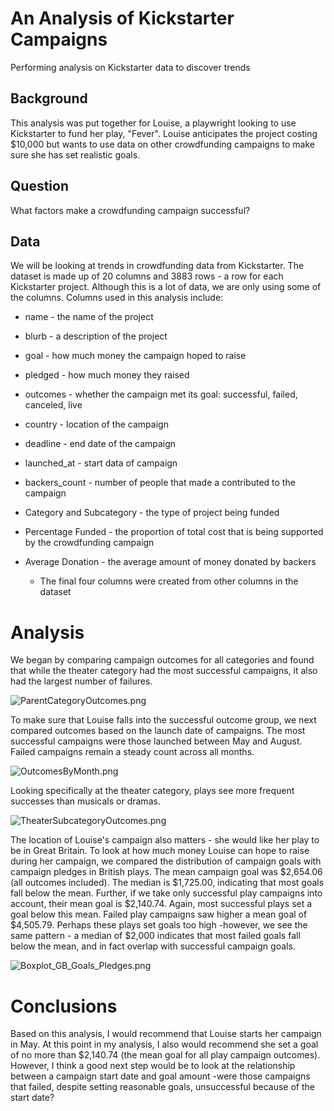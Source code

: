 # An Analysis of Kickstarter Campaigns 
Performing analysis on Kickstarter data to discover trends

## Background
This analysis was put together for Louise, a playwright looking to use Kickstarter to fund her play, "Fever". Louise anticipates the project costing $10,000 but wants to use data on other crowdfunding campaigns to make sure she has set realistic goals. 

## Question
What factors make a crowdfunding campaign successful?

## Data
We will be looking at trends in crowdfunding data from Kickstarter. The dataset is made up of 20 columns and 3883 rows - a row for each Kickstarter project. Although this is a lot of data, we are only using some of the columns. Columns used in this analysis include:
* name - the name of the project
* blurb - a description of the project
* goal - how much money the campaign hoped to raise
* pledged - how much money they raised
* outcomes - whether the campaign met its goal: successful, failed, canceled, live
* country - location of the campaign
* deadline - end date of the campaign
* launched_at - start data of campaign
* backers_count - number of people that made a contributed to the campaign
* Category and Subcategory - the type of project being funded
* Percentage Funded - the proportion of total cost that is being supported by the crowdfunding campaign
* Average Donation - the average amount of money donated by backers
    
    * The final four columns were created from other columns in the dataset

# Analysis
We began by comparing campaign outcomes for all categories and found that while the theater category had the most successful campaigns, it also had the largest number of failures. 

![ParentCategoryOutcomes.png](/Users/charlotteuden/Desktop/bootcamp/analysis_projects/crowdfunding_analysis/ParentCategotyOutcomes.png)

To make sure that Louise falls into the successful outcome group, we next compared outcomes based on the launch date of campaigns. The most successful campaigns were those launched between May and August. Failed campaigns remain a steady count across all months. 

![OutcomesByMonth.png](/Users/charlotteuden/Desktop/bootcamp/analysis_projects/crowdfunding_analysis/OutcomesByMonth.png)

Looking specifically at the theater category, plays see more frequent successes than musicals or dramas. 

![TheaterSubcategoryOutcomes.png](/Users/charlotteuden/Desktop/bootcamp/analysis_projects/crowdfunding_analysis/TheaterSubcategoryOutcomes.png)

The location of Louise's campaign also matters - she would like her play to be in Great Britain. To look at how much money Louise can hope to raise during her campaign, we compared the distribution of campaign goals with campaign pledges in British plays. The mean campaign goal was $2,654.06 (all outcomes included). The median is $1,725.00, indicating that most goals fall below the mean. Further, if we take only successful play campaigns into account, their mean goal is $2,140.74. Again, most successful plays set a goal below this mean. Failed play campaigns saw higher a mean goal of $4,505.79. Perhaps these plays set goals too high -however, we see the same pattern - a median of $2,000 indicates that most failed goals fall below the mean, and in fact overlap with successful campaign goals. 

![Boxplot_GB_Goals_Pledges.png](/Users/charlotteuden/Desktop/bootcamp/analysis_projects/crowdfunding_analysis/Boxplot_GB_Goals_Pledges.png)

# Conclusions
Based on this analysis, I would recommend that Louise starts her campaign in May. At this point in my analysis, I also would recommend she set a goal of no more than $2,140.74 (the mean goal for all play campaign outcomes). However, I think a good next step would be to look at the relationship between a campaign start date and goal amount -were those campaigns that failed, despite setting reasonable goals, unsuccessful because of the start date? 
